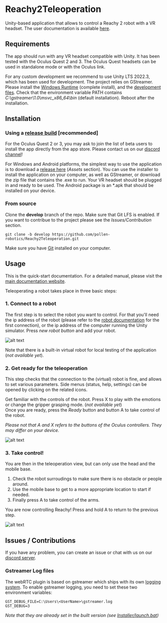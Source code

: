 # Reachy2Teleoperation

Unity-based application that allows to control a Reachy 2 robot with a VR headset. The user documentation is available [here](https://docs.pollen-robotics.com/vr/introduction/introduction/).

## Requirements

The app should run with any VR headset compatible with Unity. It has been tested with the Oculus Quest 2 and 3. The Oculus Quest headsets can be used in standalone mode or with the Oculus link.

For any custom development we recommend to use Unity LTS 2022.3, which has been used for development.
The project relies on GStreamer. Please install the [Windows Runtime](
https://gstreamer.freedesktop.org/data/pkg/windows/1.24.0/msvc/gstreamer-1.0-msvc-x86_64-1.24.0.msi) (complete install), and the [development files](https://gstreamer.freedesktop.org/data/pkg/windows/1.24.2/msvc/gstreamer-1.0-devel-msvc-x86_64-1.24.2.msi). Check that the environment variable PATH contains *C:\gstreamer\1.0\msvc_x86_64\bin* (default installation). Reboot after the installation.

## Installation

### Using a [release build](https://github.com/pollen-robotics/ReachyTeleoperation/releases) [recommended]

For the Oculus Quest 2 or 3, you may ask to join the list of beta users to install the app directly from the app store. Please contact us on our [discord channel](https://discord.com/channels/519098054377340948/991321051835404409)!

For Windows and Android platforms, the simplest way to use the application is to download a [release here](https://github.com/pollen-robotics/ReachyTeleoperation/releases) (*Assets* section). You can use the installer to install the application on your computer, as well as GStreamer, or download the zip file that contains the .exe to run. Your VR headset should be plugged in and ready to be used. The Android package is an *.apk that should be installed on your device.


### From source

Clone the **develop** branch of the repo. Make sure that Git LFS is enabled. If you want to contribue to the project please see the *Issues/Contribution* section.
```
git clone -b develop https://github.com/pollen-robotics/Reachy2Teleoperation.git
```

Make sure you have [Git](https://git-scm.com/book/en/v2/Getting-Started-Installing-Git) installed on your computer.

## Usage

This is the quick-start documentation. For a detailed manual, please visit the [main documentation website](https://docs.pollen-robotics.com/vr/introduction/introduction/).

Teleoperating a robot takes place in three basic steps:

### 1. Connect to a robot

The first step is to select the robot you want to control. For that you'll need the ip address of the robot (please refer to the [robot documentation](https://docs.pollen-robotics.com/dashboard/introduction/first-connection/) for the first connection), or the ip address of the computer running the Unity simulator. Press *new robot button* and add your robot.

![alt text](Docs/img/connection.jpg)

Note that there is a built-in virtual robot for local testing of the application (*not available yet*).

### 2. Get ready for the teleoperation

This step checks that the connection to the (virtual) robot is fine, and allows to set various parameters. Side menus (status, help, settings) can be opened by clicking on the related icons.

Get familiar with the controls of the robot. Press X to play with the emotions or change the gripper grasping mode. (*not available yet*)  
Once you are ready, press the *Ready* button and button A to take control of the robot.

*Please not that A and X refers to the buttons of the Oculus controllers. They may differ on your device.*

![alt text](Docs/img/mirror.jpg)

### 3. Take control!

You are then in the teleoperation view, but can only use the head and the mobile base.
1. Check the robot surroudings to make sure there is no obstacle or people around. 
2. Use the mobile base to get to a more appropriate location to start if needed.
3. Finally press A to take control of the arms.

You are now controlling Reachy! Press and hold A to return to the previous step. 

![alt text](Docs/img/teleop.jpg)

## Issues / Contributions

If you have any problem, you can create an issue or chat with us on our [discord server](https://discord.com/channels/519098054377340948/991321051835404409). 

### Gstreamer Log files

The webRTC plugin is based on gstreamer which ships with its own [logging system](https://gstreamer.freedesktop.org/documentation/tutorials/basic/debugging-tools.html?gi-language=c). To enable gstreamer logging, you need to set these two environment variables:
```
GST_DEBUG_FILE=C:\Users\<UserName>\gstreamer.log
GST_DEBUG=3
```
*Note that they are already set in the built version (see [Installer/launch.bat](Installer/launch.bat))*